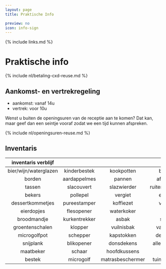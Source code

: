 ```yaml
---
layout: page
title: Praktische Info

preview: no
icon: info-sign
---
```


{% include links.md %}

# Praktische info

{% include nl/betaling-cxd-reuse.md %}

## Aankomst- en vertrekregeling
- aankomst: vanaf 14u 
- vertrek: voor 10u

Wenst u buiten de openingsuren van de receptie aan te komen? Dat kan, maar geef dan een seintje vooraf zodat we een tijd kunnen afspreken.

{% include nl/openingsuren-reuse.md %}

## Inventaris

inventaris verblijf    |             |               |              |
:---------------------:|:-----------:|:-------------:|:------------:
bier/wijn/waterglazen  |kinderbestek |kookpotten     |borstel                              
borden                 |aardappelmes |pannen         |aftrekker
tassen                 |slacouvert   |slazwierder    |ruitenaftrekker
bekers                 |pollepel     |vergiet        |emmer
dessertkommetjes       |pureestamper |koffiezet      |vuilblik
eierdopjes             |flesopener   |waterkoker     |dweil
broodmandje            |kurkentrekker|asbak          |spons
groentenschalen        |klopper      |vuilnisbak     |vaatdoek
microgolfpot           |schepper     |kapstokken     |detergent
snijplank              |blikopener   |donsdekens     |allesreiniger
maatbeker              |schaar       |hoofdkussens   |azijn
bestek                 |microgolf    |matrasbeschermer|tuinmeubels
